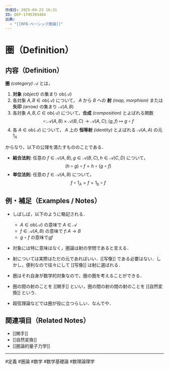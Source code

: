 ```yaml
---
作成日: 2025-04-23 16:31
ID: DEF-1745393484
出典:
  - "[[RFB-ベーシック圏論]]"
---
```


# 圏（Definition）

## 内容（Definition）

**圏** *(category)* $\mathscr{A}$ とは，

1. **対象** *(object)* の集まり $\mathrm{ob}(\mathscr{A})$
2. 各対象 $A,B \in \mathrm{ob}(\mathscr{A})$ について， $A$ から $B$ への **射** *(map, morphism)* または **矢印** *(arrow)* の集まり $\mathscr{A}(A,B)$
3. 各対象 $A, B, C \in \mathrm{ob} (\mathscr{A})$ について，**合成** *(composition)* とよばれる関数
$$\circ \colon\mathscr{A}(A, B) \times \mathscr{A}(B, C) \to \mathscr{A}(A,C); (g,f) \mapsto g \circ f$$
4. 各 $A \in \mathrm{ob}(\mathscr{A})$ について， $A$ 上の **恒等射** *(identity)* とよばれる $\mathscr{A}(A,A)$ の元 $1_{A}$ 

からなり，以下の公理を満たすもののことである．

- **結合法則**: 任意の $f \in \mathscr{A}(A,B), g \in \mathscr{A}(B,C),h \in \mathscr{A}(C,D)$ について，
$$(h \circ g) \circ f = h\circ (g \circ f)$$
- **単位法則**: 任意の $f \in \mathscr{A}(A,B)$ について，
$$f \circ 1_{A} = f = 1_{b} \circ f$$
## 例・補足（Examples / Notes）
- しばしば，以下のように略記される．
	- $A \in \mathrm{ob}(\mathscr{A})$ の意味で $A \in \mathscr{A}$
	- $f \in \mathscr{A}(A,B)$ の意味で $f \colon A \to B$
	- $g \circ f$ の意味で$g f$

- 対象には特に意味はなく，圏論は射の学問であると言える．
- 射については実際はただの元であればいい．[[写像]] である必要はない．しかし，便利なので往々にして [[写像]] は射に選ばれる．
- 圏はそれ自身が数学的対象なので，圏の圏を考えることができる．
- 圏の間の射のことを [[関手]] といい，圏の間の射の間の射のことを [[自然変換]] という．
- 超弦理論などでは圏が役に立つらしい．なんでや．

## 関連項目（Related Notes）

- [[関手]]
- [[自然変換]]
- [[圏論的量子力学]]
---
#定義 #圏論 #数学 #数学基礎論 #数理論理学
